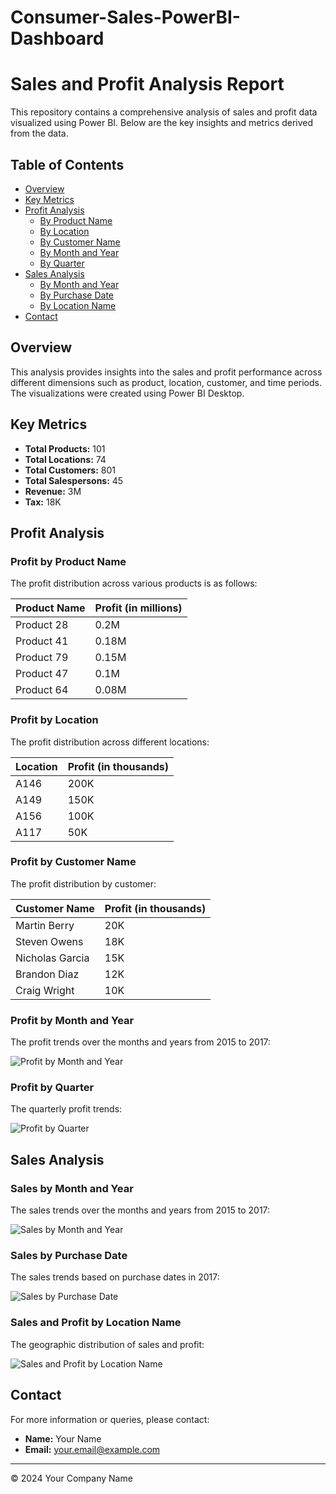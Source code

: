 # Consumer-Sales-PowerBI-Dashboard

# Sales and Profit Analysis Report

This repository contains a comprehensive analysis of sales and profit data visualized using Power BI. Below are the key insights and metrics derived from the data.

## Table of Contents

- [Overview](#overview)
- [Key Metrics](#key-metrics)
- [Profit Analysis](#profit-analysis)
  - [By Product Name](#profit-by-product-name)
  - [By Location](#profit-by-location)
  - [By Customer Name](#profit-by-customer-name)
  - [By Month and Year](#profit-by-month-and-year)
  - [By Quarter](#profit-by-quarter)
- [Sales Analysis](#sales-analysis)
  - [By Month and Year](#sales-by-month-and-year)
  - [By Purchase Date](#sales-by-purchase-date)
  - [By Location Name](#sales-and-profit-by-location-name)
- [Contact](#contact)

## Overview

This analysis provides insights into the sales and profit performance across different dimensions such as product, location, customer, and time periods. The visualizations were created using Power BI Desktop.

## Key Metrics

- **Total Products:** 101
- **Total Locations:** 74
- **Total Customers:** 801
- **Total Salespersons:** 45
- **Revenue:** 3M
- **Tax:** 18K

## Profit Analysis

### Profit by Product Name

The profit distribution across various products is as follows:

| Product Name | Profit (in millions) |
|--------------|----------------------|
| Product 28   | 0.2M                 |
| Product 41   | 0.18M                |
| Product 79   | 0.15M                |
| Product 47   | 0.1M                 |
| Product 64   | 0.08M                |

### Profit by Location

The profit distribution across different locations:

| Location | Profit (in thousands) |
|----------|-----------------------|
| A146     | 200K                  |
| A149     | 150K                  |
| A156     | 100K                  |
| A117     | 50K                   |

### Profit by Customer Name

The profit distribution by customer:

| Customer Name    | Profit (in thousands) |
|------------------|-----------------------|
| Martin Berry     | 20K                   |
| Steven Owens     | 18K                   |
| Nicholas Garcia  | 15K                   |
| Brandon Diaz     | 12K                   |
| Craig Wright     | 10K                   |

### Profit by Month and Year

The profit trends over the months and years from 2015 to 2017:

![Profit by Month and Year](path_to_profit_by_month_and_year_image)

### Profit by Quarter

The quarterly profit trends:

![Profit by Quarter](path_to_profit_by_quarter_image)

## Sales Analysis

### Sales by Month and Year

The sales trends over the months and years from 2015 to 2017:

![Sales by Month and Year](path_to_sales_by_month_and_year_image)

### Sales by Purchase Date

The sales trends based on purchase dates in 2017:

![Sales by Purchase Date](path_to_sales_by_purchase_date_image)

### Sales and Profit by Location Name

The geographic distribution of sales and profit:

![Sales and Profit by Location Name](path_to_sales_and_profit_by_location_image)

## Contact

For more information or queries, please contact:

- **Name:** Your Name
- **Email:** your.email@example.com

---

&copy; 2024 Your Company Name

